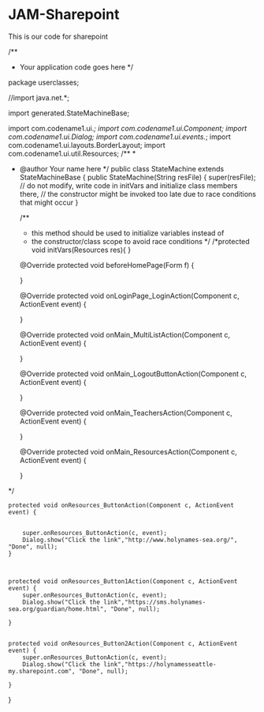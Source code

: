 # JAM-Sharepoint
This is our code for sharepoint

/**
 * Your application code goes here
 */

package userclasses;

//import java.net.*;

import generated.StateMachineBase;

import com.codename1.ui.*; 
import com.codename1.ui.Component;
import com.codename1.ui.Dialog;
import com.codename1.ui.events.*;
import com.codename1.ui.layouts.BorderLayout;
import com.codename1.ui.util.Resources;
/**
 *
 * @author Your name here
 */
public class StateMachine extends StateMachineBase {
    public StateMachine(String resFile) {
        super(resFile);
        // do not modify, write code in initVars and initialize class members there,
        // the constructor might be invoked too late due to race conditions that might occur
    }
    
    /**
     * this method should be used to initialize variables instead of
     * the constructor/class scope to avoid race conditions
     */
	/*protected void initVars(Resources res){
	}

    @Override
    protected void beforeHomePage(Form f) {
    
    }

    @Override
    protected void onLoginPage_LoginAction(Component c, ActionEvent event) {

    
    }

    @Override
    protected void onMain_MultiListAction(Component c, ActionEvent event) {

    
    }

    @Override
    protected void onMain_LogoutButtonAction(Component c, ActionEvent event) {

    
    }


    @Override
    protected void onMain_TeachersAction(Component c, ActionEvent event) {

    
    }


    @Override
    protected void onMain_ResourcesAction(Component c, ActionEvent event) {
    	
    
    }

  
*/
    
    
    protected void onResources_ButtonAction(Component c, ActionEvent event) {
    
    	
    	super.onResources_ButtonAction(c, event);
    	Dialog.show("Click the link","http://www.holynames-sea.org/", "Done", null);
    }
   
  
    
    protected void onResources_Button1Action(Component c, ActionEvent event) {
    	super.onResources_ButtonAction(c, event);
    	Dialog.show("Click the link","https://sms.holynames-sea.org/guardian/home.html", "Done", null);
    
    }

    
    protected void onResources_Button2Action(Component c, ActionEvent event) {
    	super.onResources_ButtonAction(c, event);
    	Dialog.show("Click the link","https://holynamesseattle-my.sharepoint.com", "Done", null);
    
    }
}
    

    
    	
  
 


